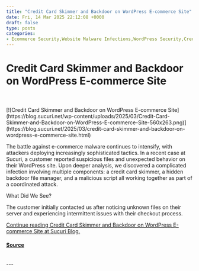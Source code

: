 ```yaml
---
title: "Credit Card Skimmer and Backdoor on WordPress E-commerce Site"
date: Fri, 14 Mar 2025 22:12:08 +0000
draft: false
type: posts
categories: 
- Ecommerce Security,Website Malware Infections,WordPress Security,Credit Card Stealers,Malware,Website Backdoor,WordPress Plugins and Themes
---
```

# Credit Card Skimmer and Backdoor on WordPress E-commerce Site

<br/>

<br/>
[![Credit Card Skimmer and Backdoor on WordPress E-commerce Site](https://blog.sucuri.net/wp-content/uploads/2025/03/Credit-Card-Skimmer-and-Backdoor-on-WordPress-E-commerce-Site-560x263.png)](https://blog.sucuri.net/2025/03/credit-card-skimmer-and-backdoor-on-wordpress-e-commerce-site.html)

The battle against e-commerce malware continues to intensify, with attackers deploying increasingly sophisticated tactics. In a recent case at Sucuri, a customer reported suspicious files and unexpected behavior on their WordPress site. Upon deeper analysis, we discovered a complicated infection involving multiple components: a credit card skimmer, a hidden backdoor file manager, and a malicious script all working together as part of a coordinated attack.

What Did We See?

The customer initially contacted us after noticing unknown files on their server and experiencing intermittent issues with their checkout process.

[Continue reading Credit Card Skimmer and Backdoor on WordPress E-commerce Site at Sucuri Blog.](https://blog.sucuri.net/2025/03/credit-card-skimmer-and-backdoor-on-wordpress-e-commerce-site.html)

#### [Source](https://blog.sucuri.net/2025/03/credit-card-skimmer-and-backdoor-on-wordpress-e-commerce-site.html)

<br/>
---
